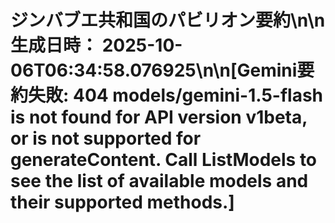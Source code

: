 # ジンバブエ共和国のパビリオン要約\n\n**生成日時：** 2025-10-06T06:34:58.076925\n\n[Gemini要約失敗: 404 models/gemini-1.5-flash is not found for API version v1beta, or is not supported for generateContent. Call ListModels to see the list of available models and their supported methods.]
